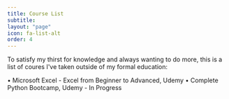 ```yaml
---
title: Course List
subtitle: 
layout: "page"
icon: fa-list-alt
order: 4
---
```


To satisfy my thirst for knowledge and always wanting to do more, this is a list of coures I've taken outside of my formal education:

• Microsoft Excel - Excel from Beginner to Advanced, Udemy
• Complete Python Bootcamp, Udemy - In Progress
